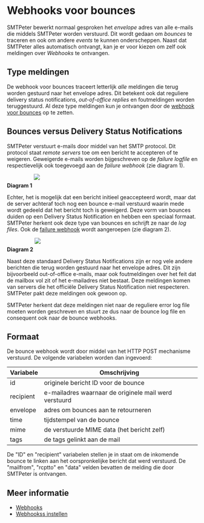 # Webhooks voor bounces

SMTPeter bewerkt normaal gesproken het *envelope* adres van alle e-mails
die middels SMTPeter worden verstuurd. Dit wordt gedaan om *bounces* te
traceren en ook om andere *events* te kunnen onderscheppen.
Naast dat SMTPeter alles automatisch ontvangt, kan je er voor kiezen om
zelf ook meldingen over *Webhooks* te ontvangen.


## Type meldingen

De webhook voor bounces traceert letterlijk _alle_ meldingen
die terug worden gestuurd naar het envelope adres. Dit betekent ook 
dat reguliere delivery status notifications, *out-of-office replies* 
en foutmeldingen worden teruggestuurd. Al deze type meldingen kun je 
ontvangen door de [webhook voor bounces](./webhooks) op te zetten.

## Bounces versus Delivery Status Notifications

SMTPeter verstuurt e-mails door middel van het SMTP protocol. Dit
protocol staat *remote servers* toe om een bericht te accepteren of
te weigeren. Geweigerde e-mails worden bijgeschreven op de *failure logfile*
en respectievelijk ook toegevoegd aan de *failure webhook* (zie diagram 1).

**Diagram 1**
<img style="float: center; max-width: 60%; max-height: 60%; margin-bottom: 20px;" src="Images/smtpeter-diagram-send-email.svg">

Echter, het is mogelijk dat een bericht initieel geaccepteerd wordt, 
maar dat de server achteraf toch nog een bounce e-mail verstuurd 
waarin mede wordt gedeeld dat het bericht toch is geweigerd. 
Deze vorm van bounces duiden op een Delivery Status Notification
en hebben een speciaal formaat. SMTPeter herkent ook deze type van bounces
en schrijft ze naar de *log files*. Ook de [failure webhook](webhook-failures)
wordt aangeroepen (zie diagram 2).

**Diagram 2**
<img style="float: center; max-width: 60%; max-height: 60%; margin-bottom: 20px;" src="Images/smtpeter-diagram-bounce.svg">

Naast deze standaard Delivery Status Notifications zijn er nog vele andere
berichten die terug worden gestuurd naar het envelope adres. Dit zijn 
bijvoorbeeld out-of-office e-mails, maar ook foutmeldingen over het 
feit dat de mailbox vol zit of het e-mailadres niet bestaat. Deze meldingen
komen van servers die het officiële Delivery Status Notification niet
respecteren. SMTPeter pakt deze meldingen ook gewoon op.

SMTPeter herkent dat deze meldingen niet naar de reguliere error log file
moeten worden geschreven en stuurt ze dus naar de bounce log file en 
consequent ook naar de bounce webhooks.


## Formaat

De bounce webhook wordt door middel van het HTTP POST mechanisme verstuurd. 
De volgende variabelen worden dan ingevoerd:

| Variabele  | Omschrijving                                                       |  
|------------|--------------------------------------------------------------------|
| id         | originele bericht ID voor de bounce                                |
| recipient  | e-mailadres waarnaar de originele mail werd verstuurd              |
| envelope   | adres om bounces aan te retourneren                                |
| time       | tijdstempel van de bounce                                          |
| mime       | de verstuurde MIME data (het bericht zelf)                         |
| tags       | de tags gelinkt aan de mail                                        |

De "ID" en "recipient" variabelen stellen je in staat om de inkomende bounce
te linken aan het oorspronkelijke bericht dat werd verstuurd. De "mailfrom", 
"rcptto" en "data" velden bevatten de melding die door SMTPeter is ontvangen.

## Meer informatie

* [Webhooks](./webhooks)
* [Webhookss instellen](./webhook-setup)
